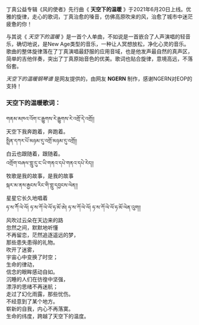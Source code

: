 

丁真公益专辑《风的使者》先行曲《 **天空下的温暖**
》于2021年6月20日上线。优雅的旋律，走心的歌词，丁真治愈的嗓音，仿佛高原吹来的风，治愈了城市中迷茫疲惫的你！

与其说《 _天空下的温暖_ 》是一首个人单曲，不如说是一首嵌合了人声演唱的轻音乐，确切地说，是New
Age类型的音乐，一种让人冥想放松，净化心灵的音乐。歌曲的整体旋律落在了丁真演唱最舒服的应用音域，也是他发声最自然的真声区，简单的吉他伴奏，突出了丁真原始音色的优美。歌词也贴合旋律，意境高远，不落俗套。

_天空下的温暖钢琴谱_ 是网友提供的，由网友 **NGERN** 制作，感谢NGERN对EOP的支持！

### 天空下的温暖歌词：

གནམ་མཁའ་འོག་ང་རྒྱུགས་རེ་རྒྱུགས་རེ་འགྲོ་དེ་འགྲོ།།  
天空下我奔跑着，奔跑着。  
སྤྲིན་དཀར་པོ་མཉམ་དུ་འགྲོ་མཉམ་དུ་འགྲོ།།  
白云也跟随着，跟随着。  
འགྲོག་བཞལ་གླུ་དུ་ང་ཡི་གནའ་དཔེ་གནའ་དཔེ་རེད།།  
牧歌是我的故事，是我的故事  
སྐར་མ་ནས་རྒྱངས་རིང་གི་གླུ་དབྱངས་ལེན།།  
星星它长久地唱着  
ཧ་ས་ོཀོ་ལེ་ལོ། ཧ་ས་ཀོ་ལེ་ལོ་ཧ་མོ་ཨེ། ཧ་ས་ཀོ་ལེ་ལོ། ཧ་ས་ཀོ་ལེ་ལོ་ཧ་མོ་ལེན་འུག།།  
风吹过云朵在天边来的路  
忽然之间，默默地听懂  
不再留恋，茫然追逐遥远的梦，  
那些患失患得的礼物。  
吹开了迷雾，  
宇宙心中变换了时空；  
生命的律动，  
信念的眼眸感动自如。  
沉睡的人们在彷徨中坚强，  
漂浮的思绪不再迷航；  
走过了幻化雨露，那些忧伤。  
不经意到了某个地方。  
崭新的自我，内心不再落寞。  
生命的纬度，跨越了天空下的温度。

